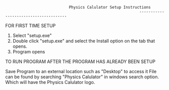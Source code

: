 								Physics Calulator Setup Instructions
                                                               --------------------------------------

FOR FIRST TIME SETUP
1. Select "setup.exe"
2. Double click "setup.exe" and select the Install option on the tab that opens.
3. Program opens

TO RUN PROGRAM AFTER THE PROGRAM HAS ALREADY BEEN SETUP

Save Program to an external location such as "Desktop" to access it
File can be found by searching "Physics Calulator" in windows search option.
Which will have the Physics Calulator logo.







